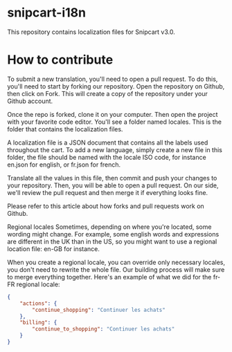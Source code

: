 # snipcart-i18n

This repository contains localization files for Snipcart v3.0.

# How to contribute

To submit a new translation, you'll need to open a pull request. To do this, you'll need to start by forking our repository. Open the repository on Github, then click on Fork. This will create a copy of the repository under your Github account.

Once the repo is forked, clone it on your computer. Then open the project with your favorite code editor. You'll see a folder named locales. This is the folder that contains the localization files.

A localization file is a JSON document that contains all the labels used throughout the cart. To add a new language, simply create a new file in this folder, the file should be named with the locale ISO code, for instance en.json for english, or fr.json for french.

Translate all the values in this file, then commit and push your changes to your repository. Then, you will be able to open a pull request. On our side, we'll review the pull request and then merge it if everything looks fine.

Please refer to this article about how forks and pull requests work on Github.

Regional locales
Sometimes, depending on where you're located, some wording might change. For example, some english words and expressions are different in the UK than in the US, so you might want to use a regional location file: en-GB for instance.

When you create a regional locale, you can override only necessary locales, you don't need to rewrite the whole file. Our building process will make sure to merge everything together. Here's an example of what we did for the fr-FR regional locale:

```json
{
    "actions": {
        "continue_shopping": "Continuer les achats"
    },
    "billing": {
        "continue_to_shopping": "Continuer les achats"
    }
}
```
